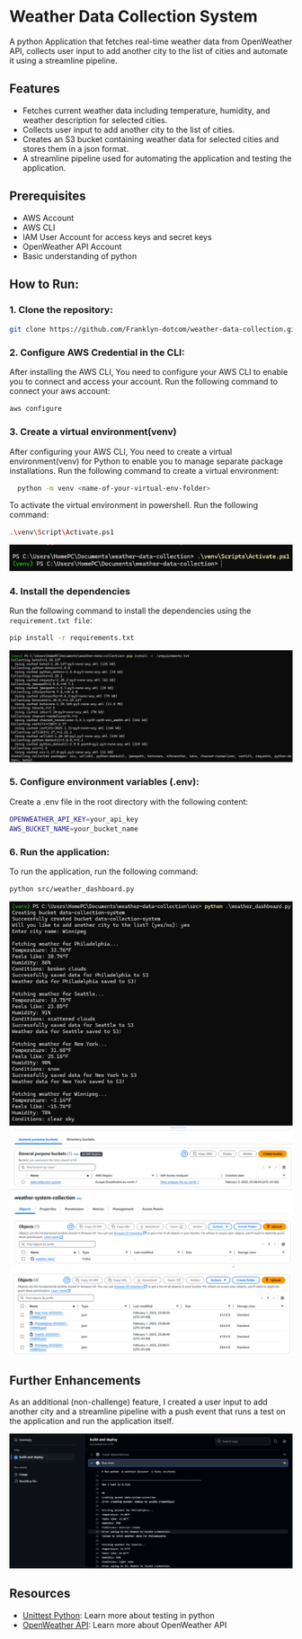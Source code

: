 # Weather Data Collection System
A python Application that fetches real-time weather data from OpenWeather API, collects user input to add another city to the list of cities and automate it using a streamline pipeline.

## Features
- Fetches current weather data including temperature, humidity, and weather description for selected cities.
- Collects user input to add another city to the list of cities.
- Creates an S3 bucket containing weather data for selected cities and stores them in a json format.
- A streamline pipeline used for automating the application and testing the application. 

## Prerequisites
- AWS Account
- AWS CLI
- IAM User Account for access keys and secret keys
- OpenWeather API Account
- Basic understanding of python

## How to Run:
### 1. Clone the repository:
```bash
git clone https://github.com/Franklyn-dotcom/weather-data-collection.git
```

### 2. Configure AWS Credential in the CLI:
After installing the AWS CLI, You need to configure your AWS CLI to enable you to connect and access your account. Run the following command to connect your aws account:
```bash
aws configure
```

### 3. Create a virtual environment(venv)
After configuring your AWS CLI, You need to create a virtual environment(venv) for Python to enable you to manage separate package installations.
Run the following command to create a virtual environment:
```bash
  python -m venv <name-of-your-virtual-env-folder>
```


To activate the virtual environment in powershell. Run the following command:
```bash
.\venv\Script\Activate.ps1
```
![venv-activate](/Images/venv-activate.png)


### 4. Install the dependencies
Run the following command to install the dependencies using the `requirement.txt file`:
```bash
pip install -r requirements.txt
```
![pip-install](/Images/pip-install-requirements.png)

### 5. Configure environment variables (.env):
Create a .env file in the root directory with the following content:
```bash
OPENWEATHER_API_KEY=your_api_key
AWS_BUCKET_NAME=your_bucket_name
```
### 6. Run the application:
To run the application, run the following command:
```bash
python src/weather_dashboard.py
```
![run-application](/Images/running-code-successfully.png)
![dashboard-script](/Images/dashboard-s3.png)
![dashboard-script](/Images/dashboard-s3-object.png)
![dashboard-script](/Images/dashboard-s3-object-upload.png)


## Further Enhancements
As an additional (non-challenge) feature, I created a user input to add another city and a streamline pipeline with a push event that runs a test on the application and run the application itself.

![automate-script](/Images/automate-success.png)

## Resources
- [Unittest Python](https://youtu.be/6tNS--WetLI?si=RgDeMntzNDryw_gn): Learn more about testing in python
- [OpenWeather API](https://openweathermap.org/api): Learn more about OpenWeather API
